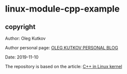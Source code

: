 # linux-module-cpp-example

## copyright
Author: Oleg Kutkov

Author personal page: [OLEG KUTKOV PERSONAL BLOG](https://olegkutkov.me/)

Date: 2019-11-10

The repository is based on the article: [C++ in Linux kernel](https://olegkutkov.me/2019/11/10/cpp-in-linux-kernel/)
